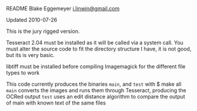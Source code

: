 README
Blake Eggemeyer 
i.linwin@gmail.com

Updated 2010-07-26 

This is the jury rigged version.

Tesseract 2.04 must be installed as it will be called via a system call.
You must alter the source code to fit the directory structure I have, it is not good, but its is very basic.

libtiff must be installed before compiling Imagemagick for the different file types to work

This code currently produces the binaries `main`, and `test` with 
	$ make all  
`main` converts the images and runs them through Tesseract, producing the OCRed output
`test` uses an edit distance algorithm to compare the output of main with known text of the same files





